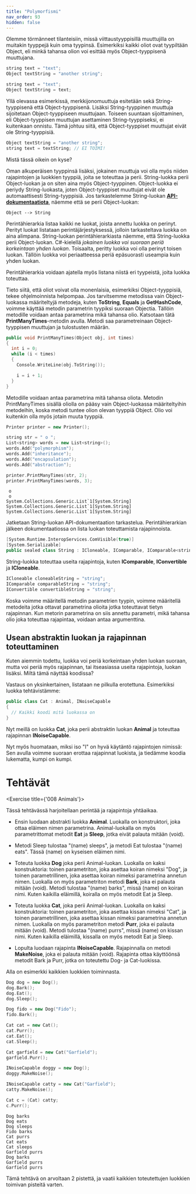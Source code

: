 ```yaml
---
title: "Polymorfismi"
nav_order: 93
hidden: false
---
```



Olemme törmänneet tilanteisiin, missä viittaustyyppisillä muuttujilla on muitakin tyyppejä kuin oma tyypinsä. Esimerkiksi kaikki oliot ovat tyypiltään Object, eli minkä tahansa olion voi esittää myös Object-tyyppisenä muuttujana.

```cpp
string text = "text";
Object textString = "another string";
```

```cpp
string text = "text";
Object textString = text;
```

Yllä olevassa esimerkissä, merkkijonomuuttuja esitetään sekä String-tyyppisenä että Object-tyyppisenä. Lisäksi String-tyyppinen muuttuja sijoitetaan Object-tyyppiseen muuttujaan. Toiseen suuntaan sijoittaminen, eli Object-tyyppisen muuttujan asettaminen String-tyyppiseksi, ei kuitenkaan onnistu. Tämä johtuu siitä, että Object-tyyppiset muuttujat eivät ole String-tyyppisiä.

```cpp
Object textString = "another string";
string text = textString; // EI TOIMI!
```

Mistä tässä oikein on kyse?

Oman alkuperäisen tyyppinsä lisäksi, jokainen muuttuja voi olla myös niiden rajapintojen ja luokkien tyyppiä, joita se toteuttaa ja perii. String-luokka perii Object-luokan ja on siten aina myös Object-tyyppinen. Object-luokka ei periydy String-luokasta, joten Object-tyyppiset muuttujat eivät ole automaattisesti String-tyyppisiä. Jos tarkastelemme String-luokan [**API-dokumentaatiota**](https://docs.microsoft.com/en-us/dotnet/api/system.string?view=net-6.0), näemme että se perii Object-luokan:


```console
Object --> String
```

Perintähierarkia listaa kaikki ne luokat, joista annettu luokka on perinyt. Perityt luokat listataan perintäjärjestyksessä, jolloin tarkasteltava luokka on aina alimpana. String-luokan perintähierarkiasta näemme, että String-luokka perii Object-luokan. C#-kielellä *jokainen luokka voi suoraan periä korkeintaan yhden luokan*. Toisaalta, peritty luokka voi olla perinyt toisen luokan. Tällöin luokka voi periaatteessa periä epäsuorasti useampia kuin yhden luokan.

Perintähierarkia voidaan ajatella myös listana niistä eri tyypeistä, joita luokka toteuttaa.

Tieto siitä, että oliot voivat olla monenlaisia, esimerkiksi Object-tyyppisiä, tekee ohjelmoinnista helpompaa. Jos tarvitsemme metodissa vain Object-luokassa määriteltyjä metodeja, kuten **ToString**, **Equals** ja **GetHashCode**, voimme käyttää metodin parametrin tyypiksi suoraan Objectia. Tällöin metodille voidaan antaa parametrina mikä tahansa olio. Katsotaan tätä **PrintManyTimes**-metodin avulla. Metodi saa parametreinaan Object-tyyppisen muuttujan ja tulostusten määrän.

```cpp
public void PrintManyTimes(Object obj, int times)
{
  int i = 0;
  while (i < times)
  {
    Console.WriteLine(obj.ToString());

    i = i + 1;
  }
}
```

Metodille voidaan antaa parametrina mitä tahansa oliota. Metodin PrintManyTimes sisällä oliolla on pääsy vain Object-luokassa määriteltyihin metodeihin, koska metodi tuntee olion olevan tyyppiä Object. Olio voi kuitenkin olla myös jotain muuta tyyppiä.


```cpp
Printer printer = new Printer();

string str = " o ";
List<string> words = new List<string>();
words.Add("polymorphism");
words.Add("inheritance");
words.Add("encapsulation");
words.Add("abstraction");

printer.PrintManyTimes(str, 2);
printer.PrintManyTimes(words, 3);
```

```console
 o 
 o
System.Collections.Generic.List`1[System.String]
System.Collections.Generic.List`1[System.String]
System.Collections.Generic.List`1[System.String]
```

Jatketaan String-luokan API-dokumentaation tarkastelua. Perintähierarkian jälkeen dokumentaatiossa on lista luokan toteuttamista rajapinnoista. 



```cpp
[System.Runtime.InteropServices.ComVisible(true)]
[System.Serializable]
public sealed class String : ICloneable, IComparable, IComparable<string>, IConvertible, IEquatable<string>, System.Collections.Generic.IEnumerable<char>
```

String-luokka toteuttaa useita rajapintoja, kuten **IComparable**, **IConvertible** ja **ICloneable**.


```cpp
ICloneable cloneableString = "string";
IComparable comparableString = "string";
IConvertible convertibleString = "string";
```

Koska voimme määritellä metodin parametrien tyypin, voimme määritellä metodeita jotka ottavat parametrina olioita jotka toteuttavat tietyn rajapinnan. Kun metorin parametrina on siis annettu parametri, mikä tahansa olio joka toteuttaa rajapintaa, voidaan antaa argumenttina.

## Usean abstraktin luokan ja rajapinnan toteuttaminen

Kuten aiemmin todettu, luokka voi periä korkeintaan yhden luokan suoraan, mutta voi periä myös rajapinnan, tai itseasiassa useita rajapintoja, luokan lisäksi. Miltä tämä näyttää koodissa?

Vastaus on yksinkertainen, listataan ne pilkulla erotettuna. Esimerkiksi luokka tehtävistämme:

```cpp
public class Cat : Animal, INoiseCapable
{
  // Kaikki koodi mitä luokassa on
}
```

Nyt meillä on luokka **Cat**, joka perii abstraktin luokan **Animal** ja toteuttaa rajapinnan **INoiseCapable**.

Nyt myös huomataan, miksi iso "I" on hyvä käytäntö rajapintojen nimissä: Sen avulla voimme suoraan erottaa rajapinnat luokista, ja tiedämme koodia lukematta, kumpi on kumpi.

# Tehtävät

<Exercise title={'008 Animals'}>

Tässä tehtävässä harjoitellaan perintää ja rajapintoja yhtäaikaa.

* Ensin luodaan abstrakti luokka **Animal**. Luokalla on konstruktori, joka ottaa eläimen nimen parametrina. Animal-luokalla on myös parametrittomat metodit **Eat** ja **Sleep**, jotka eivät palauta mitään (void).

* Metodi Sleep tulostaa "(name) sleeps", ja metodi Eat tulostaa "(name) eats". Tässä (name) on kyseisen eläimen nimi.

* Toteuta luokka **Dog** joka perii Animal-luokan. Luokalla on kaksi konstruktoria: toinen parametriton, joka asettaa koiran nimeksi "Dog", ja toinen parametrillinen, joka asettaa koiran nimeksi parametrina annetun nimen. Luokalla on myös parametriton metodi **Bark**, joka ei palauta mitään (void). Metodi tulostaa "(name) barks", missä (name) on koiran nimi. Kuten kaikilla eläimillä, koiralla on myös metodit Eat ja Sleep.

* Toteuta luokka **Cat**, joka perii Animal-luokan. Luokalla on kaksi konstruktoria: toinen parametriton, joka asettaa kissan nimeksi "Cat", ja toinen parametrillinen, joka asettaa kissan nimeksi parametrina annetun nimen. Luokalla on myös parametriton metodi **Purr**, joka ei palauta mitään (void). Metodi tulostaa "(name) purrs", missä (name) on kissan nimi. Kuten kaikilla eläimillä, kissalla on myös metodit Eat ja Sleep.

* Lopulta luodaan rajapinta **INoiseCapable**. Rajapinnalla on metodi **MakeNoise**, joka ei palauta mitään (void). Rajapinta ottaa käyttöönsä metodit Bark ja Purr, jotka on toteutettu Dog- ja Cat-luokissa.

Alla on esimerkki kaikkien luokkien toiminnasta.


```cpp
Dog dog = new Dog();
dog.Bark();
dog.Eat();
dog.Sleep();

Dog fido = new Dog("Fido");
fido.Bark();

Cat cat = new Cat();
cat.Purr();
cat.Eat();
cat.Sleep();

Cat garfield = new Cat("Garfield");
garfield.Purr();

INoiseCapable doggy = new Dog();
doggy.MakeNoise();

INoiseCapable catty = new Cat("Garfield");
catty.MakeNoise();

Cat c = (Cat) catty;
c.Purr();
```

```console
Dog barks
Dog eats
Dog sleeps
Fido barks
Cat purrs
Cat eats 
Cat sleeps
Garfield purrs
Dog barks 
Garfield purrs 
Garfield purrs
```

<Note>
Tämä tehtävä on arvoltaan 2 pistettä, ja vaatii kaikkien toteutettujen luokkien toimivan pisteitä varten.
</Note>

</Exercise>